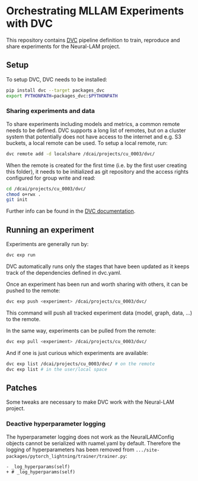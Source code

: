 # Orchestrating MLLAM Experiments with DVC

This repository contains [DVC](dvc.org) pipeline definition to train, reproduce and share experiments for the Neural-LAM project.

## Setup
To setup DVC, DVC needs to be installed:
```bash
pip install dvc --target packages_dvc
export PYTHONPATH=packages_dvc:$PYTHONPATH
```

### Sharing experiments and data
To share experiments including models and metrics, a common remote needs to be defined. DVC supports a long list of
remotes, but on a cluster system that potentially does not have access to the internet and e.g. S3 buckets,
a local remote can be used. To setup a local remote, run:

```bash
dvc remote add -d localshare /dcai/projects/cu_0003/dvc/
```

When the remote is created for the first time (i.e. by the first user creating this folder), it needs to be initialized as git repository
and the access rights configured for group write and read:

```bash
cd /dcai/projects/cu_0003/dvc/
chmod o+rwx .
git init
```

Further info can be found in the [DVC documentation](https://dvc.org/doc/user-guide/experiment-management/sharing-experiments).

## Running an experiment

Experiments are generally run by:

```bash
dvc exp run
```

DVC automatically runs only the stages that have been updated as it keeps track of the dependencies defined in dvc.yaml.

Once an experiment has been run and worth sharing with others, it can be pushed to the remote:

```bash
dvc exp push <experiment> /dcai/projects/cu_0003/dvc/
```
This command will push all tracked experiment data (model, graph, data, ...) to the remote.

In the same way, experiments can be pulled from the remote:

```bash
dvc exp pull <experiment> /dcai/projects/cu_0003/dvc/
```

And if one is just curious which experiments are available:

```bash
dvc exp list /dcai/projects/cu_0003/dvc/ # on the remote
dvc exp list # in the user/local space
```

## Patches

Some tweaks are necessary to make DVC work with the Neural-LAM project.

### Deactive hyperparameter logging
The hyperparameter logging does not work as the NeuralLAMConfig objects cannot be serialized with ruamel.yaml by default.
Therefore the logging of hyperparameters has been removed from `.../site-packages/pytorch_lightning/trainer/trainer.py`:

```suggestion
- _log_hyperparams(self)
+ # _log_hyperparams(self)
```
